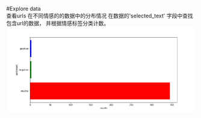 #Explore data  
查看urls 在不同情感的的数据中的分布情况
在数据的'selected_text' 字段中查找包含url的数据， 并根据情感标签分类计数。  
![image1](https://github.com/Hanshawn11/Kaggle/blob/master/TweetSentiment/EDA/urls%20(1).png)
